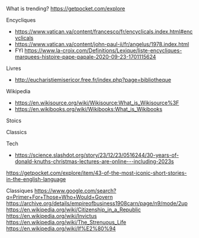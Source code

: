 


What is trending?
https://getpocket.com/explore


Encycliques
* https://www.vatican.va/content/francesco/fr/encyclicals.index.html#encyclicals
* https://www.vatican.va/content/john-paul-ii/fr/angelus/1978.index.html
* FYI https://www.la-croix.com/Definitions/Lexique/liste-encycliques-marquees-histoire-pape-papale-2020-09-23-1701115624

Livres
* http://eucharistiemisericor.free.fr/index.php?page=bibliotheque

Wikipedia
* https://en.wikisource.org/wiki/Wikisource:What_is_Wikisource%3F
* https://en.wikibooks.org/wiki/Wikibooks:What_is_Wikibooks

Stoics

Classics


Tech
- https://science.slashdot.org/story/23/12/23/0516244/30-years-of-donald-knuths-christmas-lectures-are-online---including-2023s


https://getpocket.com/explore/item/43-of-the-most-iconic-short-stories-in-the-english-language


Classiques
https://www.google.com/search?q=Primer+For+Those+Who+Would+Govern
https://archive.org/details/empireofbusiness1908carn/page/n9/mode/2up
https://en.wikipedia.org/wiki/Citizenship_in_a_Republic
https://en.wikipedia.org/wiki/Invictus
https://en.wikipedia.org/wiki/The_Strenuous_Life
https://en.wikipedia.org/wiki/If%E2%80%94
